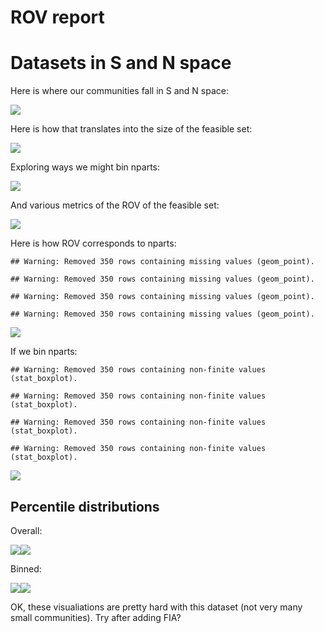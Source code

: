 ROV report
================

Datasets in S and N space
=========================

Here is where our communities fall in S and N space:

![](rov_files/figure-markdown_github/datasets%20in%20s%20and%20n%20space-1.png)

Here is how that translates into the size of the feasible set:

![](rov_files/figure-markdown_github/size%20of%20fs-1.png)

Exploring ways we might bin nparts:

![](rov_files/figure-markdown_github/nparts%20distribution-1.png)

And various metrics of the ROV of the feasible set:

![](rov_files/figure-markdown_github/fs%20rov-1.png)

Here is how ROV corresponds to nparts:

    ## Warning: Removed 350 rows containing missing values (geom_point).

    ## Warning: Removed 350 rows containing missing values (geom_point).

    ## Warning: Removed 350 rows containing missing values (geom_point).

    ## Warning: Removed 350 rows containing missing values (geom_point).

![](rov_files/figure-markdown_github/rov%20lognparts-1.png)

If we bin nparts:

    ## Warning: Removed 350 rows containing non-finite values (stat_boxplot).

    ## Warning: Removed 350 rows containing non-finite values (stat_boxplot).

    ## Warning: Removed 350 rows containing non-finite values (stat_boxplot).

    ## Warning: Removed 350 rows containing non-finite values (stat_boxplot).

![](rov_files/figure-markdown_github/binned%20nparts%20ROV-1.png)

Percentile distributions
------------------------

Overall:

![](rov_files/figure-markdown_github/percentiles%20overall-1.png)![](rov_files/figure-markdown_github/percentiles%20overall-2.png)

Binned:

![](rov_files/figure-markdown_github/binned%20percentiles-1.png)![](rov_files/figure-markdown_github/binned%20percentiles-2.png)

OK, these visualiations are pretty hard with this dataset (not very many small communities). Try after adding FIA?
